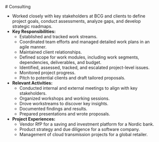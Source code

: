 <div class="anchor" id="consulting"></div>
# Consulting

- Worked closely with key stakeholders at BCG and clients to define project goals, conduct assessments, analyze gaps, and develop strategic roadmaps.
- **Key Responsibilities:**
  - Established and tracked work streams.
  - Coordinated team efforts and managed detailed work plans in an agile manner.
  - Maintained client relationships.
  - Defined scope for work modules, including work segments, dependencies, deliverables, and budget.
  - Identified, assessed, tracked, and escalated project-level issues.
  - Monitored project progress.
  - Pitch to potential clients and draft tailored proposals.
- **Relevant Activities:**
  - Conducted internal and external meetings to align with key stakeholders.
  - Organized workshops and working sessions.
  - Drove workstreams to discover key insights.
  - Documented findings and results.
  - Prepared presentations and wrote proposals.
- **Project Experiences:**
  - Vendor RfP for a saving and investment platform for a Nordic bank.
  - Product strategy and due diligence for a software company.
  - Management of cloud transmission projects for a global retailer.
